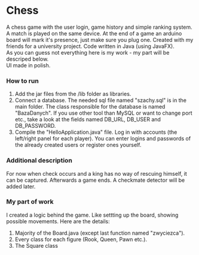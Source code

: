 # Chess
A chess game with the user login, game history and simple ranking system. A match is played on the same device. At the end of a game an arduino board will mark it's presence, just make sure you plug one. Created with my friends for a university project. Code written in Java (using JavaFX).  
As you can guess not everything here is my work - my part will be descriped below.  
UI made in polish.

### How to run
1. Add the jar files from the /lib folder as libraries.
2. Connect a database. The needed sql file named "szachy.sql" is in the main folder. The class responsible for the database is named "BazaDanych". If you use other tool than MySQL or want to change port etc., take a look at the fields named DB_URL, DB_USER and DB_PASSWORD.
3. Compile the "HelloApplication.java" file. Log in with accounts (the left/right panel for each player). You can enter logins and passwords of the already created users or register ones yourself. 

### Additional description
For now when check occurs and a king has no way of rescuing himself, it can be captured. Afterwards a game ends. A checkmate detector will be added later.

### My part of work
I created a logic behind the game. Like settting up the board, showing possible movements. Here are the details:  
1. Majority of the Board.java (except last function named "zwyciezca").
2. Every class for each figure (Rook, Queen, Pawn etc.).
3. The Square class
